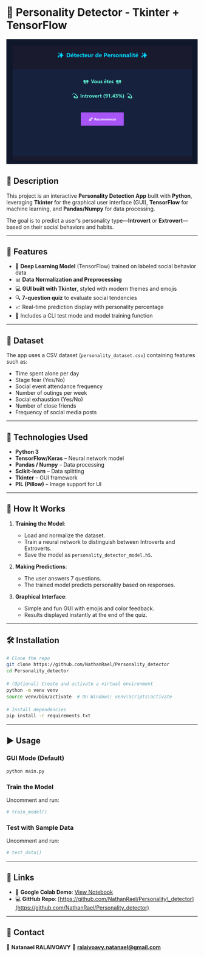 # 🧠 Personality Detector - Tkinter + TensorFlow

![](./presentation.png)


## 📝 Description

This project is an interactive **Personality Detection App** built with **Python**, leveraging **Tkinter** for the graphical user interface (GUI), **TensorFlow** for machine learning, and **Pandas/Numpy** for data processing.

The goal is to predict a user's personality type—**Introvert** or **Extrovert**—based on their social behaviors and habits.

---

## 🚀 Features

* 🧠 **Deep Learning Model** (TensorFlow) trained on labeled social behavior data
* 📊 **Data Normalization and Preprocessing**
* 💻 **GUI built with Tkinter**, styled with modern themes and emojis
* 🔍 **7-question quiz** to evaluate social tendencies
* 📈 Real-time prediction display with personality percentage
* 🧪 Includes a CLI test mode and model training function

---

## 📂 Dataset

The app uses a CSV dataset (`personality_dataset.csv`) containing features such as:

* Time spent alone per day
* Stage fear (Yes/No)
* Social event attendance frequency
* Number of outings per week
* Social exhaustion (Yes/No)
* Number of close friends
* Frequency of social media posts

---

## 🧰 Technologies Used

* **Python 3**
* **TensorFlow/Keras** – Neural network model
* **Pandas / Numpy** – Data processing
* **Scikit-learn** – Data splitting
* **Tkinter** – GUI framework
* **PIL (Pillow)** – Image support for UI


---

## 🧪 How It Works

1. **Training the Model**:

   * Load and normalize the dataset.
   * Train a neural network to distinguish between Introverts and Extroverts.
   * Save the model as `personality_detector_model.h5`.

2. **Making Predictions**:

   * The user answers 7 questions.
   * The trained model predicts personality based on responses.

3. **Graphical Interface**:

   * Simple and fun GUI with emojis and color feedback.
   * Results displayed instantly at the end of the quiz.

---

## 🛠️ Installation

```bash
# Clone the repo
git clone https://github.com/NathanRael/Personality_detector
cd Personality_detector

# (Optional) Create and activate a virtual environment
python -m venv venv
source venv/bin/activate  # On Windows: venv\Scripts\activate

# Install dependencies
pip install -r requirements.txt
```

---

## ▶️ Usage

### GUI Mode (Default)

```bash
python main.py
```

### Train the Model

Uncomment and run:

```python
# train_model()
```

### Test with Sample Data

Uncomment and run:

```python
# test_data()
```

---

## 🔗 Links

* 🧠 **Google Colab Demo**: [View Notebook](https://colab.research.google.com/drive/1vG5VU261K6UBBDIU11dOXu63M9L1bbkQ?usp=sharing)
* 💻 **GitHub Repo**: [https://github.com/NathanRael/Personality\_detector](https://github.com/NathanRael/Personality_detector)

---

## 🙋 Contact

📨 **Natanael RALAIVOAVY**
📧 **[ralaivoavy.natanael@gmail.com](mailto:ralaivoavy.natanael@gmail.com)**

